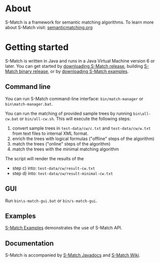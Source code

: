 # About

S-Match is a framework for semantic matching algorithms.
To learn more about S-Match visit: [semanticmatching.org](http://semanticmatching.org/)

# Getting started

S-Match is written in Java and runs in a Java Virtual Machine version 6 or later.
You can get started by [downloading S-Match release](http://sourceforge.net/projects/s-match/files/),
building [S-Match binary release](https://github.com/s-match/s-match-utils/),
or by [downloading S-Match examples](https://github.com/s-match/s-match-examples/).

## Command line

You can run S-Match command-line interface: ```bin/match-manager``` or ```bin\match-manager.bat```.

You can run the matching of provided sample trees by running ```bin\all-cw.bat``` or 
```bin/all-cw.sh```. This will execute the following steps:
 1. convert sample trees in ```test-data/cw/c.txt``` and ```test-data/cw/w.txt``` from text files to internal XML format.
 2. enrich the trees with logical formulas ("offline" steps of the algorithm)
 3. match the trees ("online" steps of the algorithm)
 4. match the trees with the minimal matching algorithm
        
The script will render the results of the
 * step c) into: ```test-data/cw/result-cw.txt```
 * step d) into: ```test-data/cw/result-minimal-cw.txt```

## GUI

Run ```bin\s-match-gui.bat``` or ```bin/s-match-gui```.

## Examples

[S-Match Examples](https://github.com/s-match/s-match-examples/) demonstrates the use of S-Match API.

## Documentation

S-Match is accompanied by [S-Match Javadocs](http://semanticmatching.org/javadocs/) and [S-Match Wiki](https://github.com/s-match/s-match-core/wiki/).
